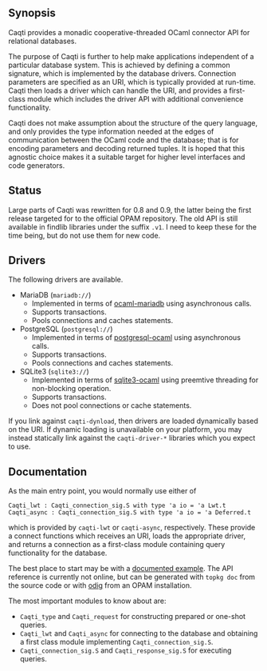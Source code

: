 ## Synopsis

Caqti provides a monadic cooperative-threaded OCaml connector API for
relational databases.

The purpose of Caqti is further to help make applications independent of a
particular database system.  This is achieved by defining a common
signature, which is implemented by the database drivers.  Connection
parameters are specified as an URI, which is typically provided at run-time.
Caqti then loads a driver which can handle the URI, and provides a
first-class module which includes the driver API with additional convenience
functionality.

Caqti does not make assumption about the structure of the query language,
and only provides the type information needed at the edges of communication
between the OCaml code and the database; that is for encoding parameters and
decoding returned tuples.  It is hoped that this agnostic choice makes it a
suitable target for higher level interfaces and code generators.

## Status

Large parts of Caqti was rewritten for 0.8 and 0.9, the latter being the
first release targeted for to the official OPAM repository.  The old API is
still available in findlib libraries under the suffix `.v1`.  I need to keep
these for the time being, but do not use them for new code.

## Drivers

The following drivers are available.

  - MariaDB (`mariadb://`)
    - Implemented in terms of
      [ocaml-mariadb](https://github.com/andrenth/ocaml-mariadb)
      using asynchronous calls.
    - Supports transactions.
    - Pools connections and caches statements.
  - PostgreSQL (`postgresql://`)
    - Implemented in terms of
      [postgresql-ocaml](https://mmottl.github.io/postgresql-ocaml/)
      using asynchronous calls.
    - Supports transactions.
    - Pools connections and caches statements.
  - SQLite3 (`sqlite3://`)
    - Implemented in terms of
      [sqlite3-ocaml](https://github.com/mmottl/sqlite3-ocaml)
      using preemtive threading for non-blocking operation.
    - Supports transactions.
    - Does not pool connections or cache statements.

If you link against `caqti-dynload`, then drivers are loaded dynamically
based on the URI.  If dynamic loading is unavailable on your platform, you
may instead statically link against the `caqti-driver-*` libraries which you
expect to use.

## Documentation

As the main entry point, you would normally use either of

    Caqti_lwt : Caqti_connection_sig.S with type 'a io = 'a Lwt.t
    Caqti_async : Caqti_connection_sig.S with type 'a io = 'a Deferred.t

which is provided by `caqti-lwt` or `caqti-async`, respectively.  These
provide a connect functions which receives an URI, loads the appropriate
driver, and returns a connection as a first-class module containing query
functionality for the database.

The best place to start may be with a [documented example][bikereg].  The
API reference is currently not online, but can be generated with `topkg doc`
from the source code or with [odig](http://erratique.ch/software/odig) from
an OPAM installation.

The most important modules to know about are:

  - `Caqti_type` and `Caqti_request` for constructing prepared or one-shot
    queries.
  - `Caqti_lwt` and `Caqti_async` for connecting to the database and
    obtaining a first class module implementing `Caqti_connection_sig.S`.
  - `Caqti_connection_sig.S` and `Caqti_response_sig.S` for executing
    queries.

[bikereg]: tests/bikereg.ml
